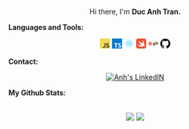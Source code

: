 
<p align="center">
  Hi there, I'm <b>Duc Anh Tran.</b>
</p>
<b>Languages and Tools:</b>
<p align="center">
  <code><img height="20" src="https://raw.githubusercontent.com/github/explore/80688e429a7d4ef2fca1e82350fe8e3517d3494d/topics/javascript/javascript.png"></code>
  <code><img height="20" src="https://raw.githubusercontent.com/github/explore/80688e429a7d4ef2fca1e82350fe8e3517d3494d/topics/typescript/typescript.png"></code>
  <code><img height="20" src="https://raw.githubusercontent.com/github/explore/80688e429a7d4ef2fca1e82350fe8e3517d3494d/topics/react/react.png"></code>
  <code><img height="20" src="https://raw.githubusercontent.com/github/explore/80688e429a7d4ef2fca1e82350fe8e3517d3494d/topics/swift/swift.png"></code>
  <code><img height="20" src="https://raw.githubusercontent.com/github/explore/80688e429a7d4ef2fca1e82350fe8e3517d3494d/topics/git/git.png"></code>
  <code><img  height="20" alt="GitHub" src="https://raw.githubusercontent.com/github/explore/78df643247d429f6cc873026c0622819ad797942/topics/github/github.png" /></code>
</p>
<b>Contact:</b>
<p align="center">
   <a href="https://www.linkedin.com/in/duc-anh-tran-582329165/">
      <img alt="Anh's LinkedIN" width="22px" src="https://raw.githubusercontent.com/peterthehan/peterthehan/master/assets/linkedin.svg" />
   </a>
</p>
<b>My Github Stats:</b>
<br>
<br>
<p align = "center">
  <img src = "https://github-readme-stats.vercel.app/api?username=15110011&show_icons=true&theme=default&line_height=27">
  <img src = "https://github-readme-stats.vercel.app/api/top-langs/?username=15110011&hide=css,java,html&theme=default">
</p>


